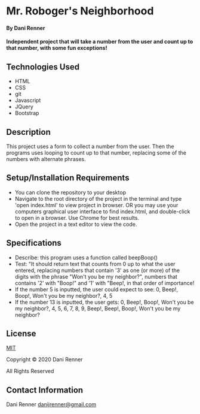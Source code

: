 # Mr. Roboger's Neighborhood 

#### By Dani Renner
#### Independent project that will take a number from the user and count up to that number, with some fun exceptions!


## Technologies Used

* HTML
* CSS
* git
* Javascript
* JQuery
* Bootstrap

## Description

This project uses a form to collect a number from the user. Then the programs uses looping to count up to that number, replacing some of the numbers with alternate phrases.

## Setup/Installation Requirements

* You can clone the repository to your desktop
* Navigate to the root directory of the project in the terminal and type 'open index.html' to view project in browser. OR you may use your computers graphical user interface to find index.html, and double-click to open in a browser. Use Chrome for best results.
* Open the project in a text editor to view the code.

## Specifications

* Describe: this program uses a function called beepBoop()
* Test: "It should return text that counts from 0 up to what the user entered, replacing numbers that contain '3' as one (or more) of the digits with the phrase "Won't you be my neighbor?", numbers that contains '2' with "Boop!" and '1' with "Beep!, in that order of importance!
* If the number 5 is inputted, the user could expect to see: 0, Beep!, Boop!, Won't you be my neighbor?, 4, 5
* If the number 13 is inputted, the user gets: 0, Beep!, Boop!, Won't you be my neighbor?, 4, 5, 6, 7, 8, 9, Beep!, Beep!, Boop!, Won't you be my neighbor?

## License

[MIT](https://opensource.org/licenses/MIT)

Copyright © 2020 Dani Renner

All Rights Reserved

## Contact Information

Dani Renner danijrenner@gmail.com